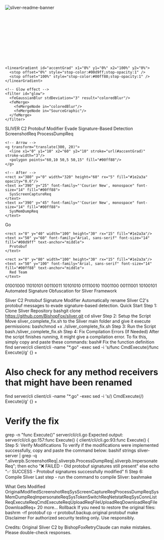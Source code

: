 ![sliver-readme-banner](https://github.com/user-attachments/assets/e302d08c-d651-4b8d-86bb-c8a1175965d8)
<svg xmlns="http://www.w3.org/2000/svg" viewBox="0 0 1200 400">
  <!-- Background -->
  <defs>
    <linearGradient id="bgGrad" x1="0%" y1="0%" x2="100%" y2="100%">
      <stop offset="0%" style="stop-color:#0f0f23;stop-opacity:1" />
      <stop offset="100%" style="stop-color:#1a1a2e;stop-opacity:1" />
    </linearGradient>
    
    <linearGradient id="accentGrad" x1="0%" y1="0%" x2="100%" y2="0%">
      <stop offset="0%" style="stop-color:#00d9ff;stop-opacity:1" />
      <stop offset="100%" style="stop-color:#00ff88;stop-opacity:1" />
    </linearGradient>
    
    <!-- Glow effect -->
    <filter id="glow">
      <feGaussianBlur stdDeviation="3" result="coloredBlur"/>
      <feMerge>
        <feMergeNode in="coloredBlur"/>
        <feMergeNode in="SourceGraphic"/>
      </feMerge>
    </filter>
  </defs>
  
  <rect width="1200" height="400" fill="url(#bgGrad)"/>
  
  <!-- Grid pattern -->
  <g opacity="0.03">
    <path d="M0,0 L0,400 M50,0 L50,400 M100,0 L100,400 M150,0 L150,400 M200,0 L200,400 M250,0 L250,400 M300,0 L300,400 M350,0 L350,400 M400,0 L400,400 M450,0 L450,400 M500,0 L500,400 M550,0 L550,400 M600,0 L600,400 M650,0 L650,400 M700,0 L700,400 M750,0 L750,400 M800,0 L800,400 M850,0 L850,400 M900,0 L900,400 M950,0 L950,400 M1000,0 L1000,400 M1050,0 L1050,400 M1100,0 L1100,400 M1150,0 L1150,400 M1200,0 L1200,400" stroke="#00ff88" stroke-width="1"/>
    <path d="M0,0 L1200,0 M0,50 L1200,50 M0,100 L1200,100 M0,150 L1200,150 M0,200 L1200,200 M0,250 L1200,250 M0,300 L1200,300 M0,350 L1200,350 M0,400 L1200,400" stroke="#00ff88" stroke-width="1"/>
  </g>
  
  <!-- Top accent line -->
  <rect x="0" y="0" width="1200" height="3" fill="url(#accentGrad)"/>
  
  <!-- Shield/Security Icon -->
  <g transform="translate(100, 120)">
    <path d="M60,10 L100,30 L100,80 Q100,120 60,140 Q20,120 20,80 L20,30 Z" 
          fill="none" stroke="url(#accentGrad)" stroke-width="3" filter="url(#glow)"/>
    <path d="M45,70 L55,80 L75,55" 
          fill="none" stroke="#00ff88" stroke-width="4" stroke-linecap="round" stroke-linejoin="round"/>
  </g>
  
  <!-- Main Title -->
  <text x="220" y="150" font-family="'Courier New', monospace" font-size="52" font-weight="bold" fill="#ffffff">
    SLIVER C2
  </text>
  <text x="220" y="200" font-family="'Courier New', monospace" font-size="42" font-weight="bold" fill="url(#accentGrad)">
    Protobuf Modifier
  </text>
  
  <!-- Subtitle -->
  <text x="220" y="240" font-family="'Courier New', monospace" font-size="20" fill="#8892b0">
    Evade Signature-Based Detection
  </text>
  
  <!-- Code-style transformation visualization -->
  <g transform="translate(220, 270)">
    <!-- Before -->
    <rect x="0" y="0" width="280" height="60" rx="5" fill="#1e2a3a" opacity="0.6"/>
    <text x="10" y="25" font-family="'Courier New', monospace" font-size="14" fill="#ff6b6b">
      ScreenshotReq
    </text>
    <text x="10" y="45" font-family="'Courier New', monospace" font-size="14" fill="#ff6b6b">
      ProcessDumpReq
    </text>
    
    <!-- Arrow -->
    <g transform="translate(300, 20)">
      <line x1="0" y1="10" x2="60" y2="10" stroke="url(#accentGrad)" stroke-width="3"/>
      <polygon points="60,10 50,5 50,15" fill="#00ff88"/>
    </g>
    
    <!-- After -->
    <rect x="380" y="0" width="320" height="60" rx="5" fill="#1e2a3a" opacity="0.6"/>
    <text x="390" y="25" font-family="'Courier New', monospace" font-size="14" fill="#00ff88">
      SysScreenCaptureReq
    </text>
    <text x="390" y="45" font-family="'Courier New', monospace" font-size="14" fill="#00ff88">
      SysMemDumpReq
    </text>
  </g>
  
  <!-- Tech badges -->
  <g transform="translate(850, 100)">
    <rect x="0" y="0" width="100" height="30" rx="15" fill="#1e2a3a"/>
    <text x="50" y="20" font-family="Arial, sans-serif" font-size="14" fill="#00d9ff" text-anchor="middle">
      Go
    </text>
    
    <rect x="0" y="40" width="100" height="30" rx="15" fill="#1e2a3a"/>
    <text x="50" y="60" font-family="Arial, sans-serif" font-size="14" fill="#00d9ff" text-anchor="middle">
      Protobuf
    </text>
    
    <rect x="0" y="80" width="100" height="30" rx="15" fill="#1e2a3a"/>
    <text x="50" y="100" font-family="Arial, sans-serif" font-size="14" fill="#00ff88" text-anchor="middle">
      Red Team
    </text>
  </g>
  
  <!-- Binary code effect (decorative) -->
  <g opacity="0.1" font-family="'Courier New', monospace" font-size="10" fill="#00ff88">
    <text x="1000" y="200">01001000</text>
    <text x="1000" y="220">11010101</text>
    <text x="1000" y="240">00110011</text>
    <text x="1000" y="260">10101010</text>
    <text x="1070" y="200">01110010</text>
    <text x="1070" y="220">11001100</text>
    <text x="1070" y="240">00111001</text>
    <text x="1070" y="260">10100101</text>
  </g>
  
  <!-- Bottom accent line -->
  <rect x="0" y="397" width="1200" height="3" fill="url(#accentGrad)"/>
  
  <!-- Footer text -->
  <text x="600" y="380" font-family="'Courier New', monospace" font-size="12" fill="#8892b0" text-anchor="middle">
    Automated Signature Obfuscation for Sliver Framework
  </text>
</svg>





Sliver C2 Protobuf Signature Modifier
Automatically rename Sliver C2's protobuf messages to evade signature-based detection.
Quick Start
Step 1: Clone Sliver Repository
bashgit clone https://github.com/BishopFox/sliver.git
cd sliver
Step 2: Setup the Script
Move sliver_complete_fix.sh to the Sliver main folder and give it execute permissions:
bashchmod +x ./sliver_complete_fix.sh
Step 3: Run the Script
bash./sliver_complete_fix.sh
Step 4: Fix Compilation Errors (If Needed)
After the script finishes running, it might give a compilation error. To fix this, simply copy and paste these commands:
bash# Fix the function definition
find server/cli client/cli -name "*.go" -exec sed -i 's/func CmdExecute(/func Execute(/g' {} +

# Also check for any method receivers that might have been renamed
find server/cli client/cli -name "*.go" -exec sed -i 's/) CmdExecute(/) Execute(/g' {} +

# Verify the fix
grep -n "func Execute()" server/cli/cli.go
Expected output:
server/cli/cli.go:157:func Execute() {
client/cli/cli.go:93:func Execute() {
Step 5: Verify Modifications
To verify if the modifications were implemented successfully, copy and paste the command below:
bashif strings sliver-server | grep -q "\.sliverpb\.ScreenshotReq\|\.sliverpb\.ProcessDumpReq\|\.sliverpb\.ImpersonateReq"; then
    echo "❌ FAILED - Old protobuf signatures still present"
else
    echo "✅ SUCCESS - Protobuf signatures successfully modified"
fi
Step 6: Compile Sliver
Last step - run the command to compile Sliver:
bashmake

What Gets Modified
OriginalModifiedScreenshotReqSysScreenCaptureReqProcessDumpReqSysMemDumpReqImpersonateReqSysTokenSwitchReqNetstatReqSysConnListReqExecuteReqCmdExecuteReqUploadReqFileUploadReqDownloadReqFileDownloadReq+ 20 more...
Rollback
If you need to restore the original files:
bashrm -rf protobuf
cp -r protobuf.backup.original protobuf
make
Disclaimer
For authorized security testing only. Use responsibly.

Credits: Original Sliver C2 by BishopFoxRetryClaude can make mistakes. Please double-check responses.

